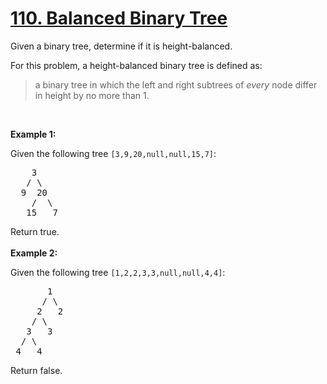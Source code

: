 <h1 class="title__20p2"><a href="https://leetcode-cn.com/problems/balanced-binary-tree/">110. Balanced Binary Tree</a></h1>
<div class="notranslate"><p>Given a binary tree, determine if it is height-balanced.</p>

<p>For this problem, a height-balanced binary tree is defined as:</p>

<blockquote>
<p>a binary tree in which the left and right subtrees of <em>every</em> node differ in height by no more than 1.</p>
</blockquote>

<p>&nbsp;</p>

<p><strong>Example 1:</strong></p>

<p>Given the following tree <code>[3,9,20,null,null,15,7]</code>:</p>

<pre>    3
   / \
  9  20
    /  \
   15   7</pre>

<p>Return true.<br>
<br>
<strong>Example 2:</strong></p>

<p>Given the following tree <code>[1,2,2,3,3,null,null,4,4]</code>:</p>

<pre>       1
      / \
     2   2
    / \
   3   3
  / \
 4   4
</pre>

<p>Return false.</p>
</div>